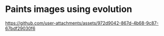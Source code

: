 # Paints images using evolution 

https://github.com/user-attachments/assets/972d9042-867d-4b68-9c87-67bdf29030f6

